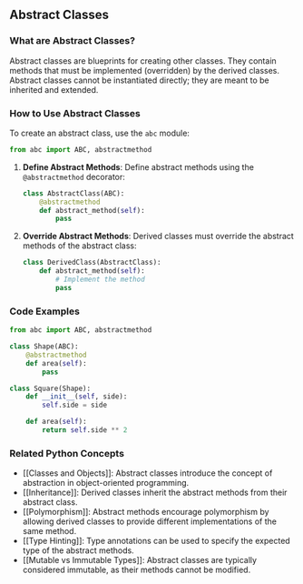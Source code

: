 ## Abstract Classes

### What are Abstract Classes?

Abstract classes are blueprints for creating other classes. They contain methods that must be implemented (overridden) by the derived classes. Abstract classes cannot be instantiated directly; they are meant to be inherited and extended.

### How to Use Abstract Classes

To create an abstract class, use the `abc` module:

```python
from abc import ABC, abstractmethod
```

1. **Define Abstract Methods**:
   Define abstract methods using the `@abstractmethod` decorator:

   ```python
   class AbstractClass(ABC):
       @abstractmethod
       def abstract_method(self):
           pass
   ```
2. **Override Abstract Methods**:
   Derived classes must override the abstract methods of the abstract class:

   ```python
   class DerivedClass(AbstractClass):
       def abstract_method(self):
           # Implement the method
           pass
   ```

### Code Examples

```python
from abc import ABC, abstractmethod

class Shape(ABC):
    @abstractmethod
    def area(self):
        pass

class Square(Shape):
    def __init__(self, side):
        self.side = side

    def area(self):
        return self.side ** 2
```

### Related Python Concepts

- [[Classes and Objects]]: Abstract classes introduce the concept of abstraction in object-oriented programming.
- [[Inheritance]]: Derived classes inherit the abstract methods from their abstract class.
- [[Polymorphism]]: Abstract methods encourage polymorphism by allowing derived classes to provide different implementations of the same method.
- [[Type Hinting]]: Type annotations can be used to specify the expected type of the abstract methods.
- [[Mutable vs Immutable Types]]: Abstract classes are typically considered immutable, as their methods cannot be modified.
